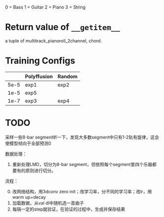 0 = Bass
1 = Guitar
2 = Piano
3 = String

# Return value of `__getitem__`

a tuple of multitrack_pianoroll_2channel, chord.

# Training Configs

|      | Polyffusion | Random |
|------|-------------|--------|
| 5e-5 | exp1        | exp2   |
| 1e-5 | exp5        |        |
| 1e-7 | exp3        | exp4   |


# TODO

采样一些8-bar segment听一下，发现大多数segment中只有1-2轨有旋律，这会使模型倾向于全部预测0

数据处理：
1. 重新处理LMD，切分为8-bar segment，但依照每个segment里四个乐器都要有的原则进行切分。


流程：

0. 改网络结构，用3dconv zero init；改学习率，分不同的学习率；改lr，用warm up+decay
1. 加载数据，从val dl中随机选一首曲子
2. 每隔一定的step就验证，在验证的过程中，生成并保存结果 